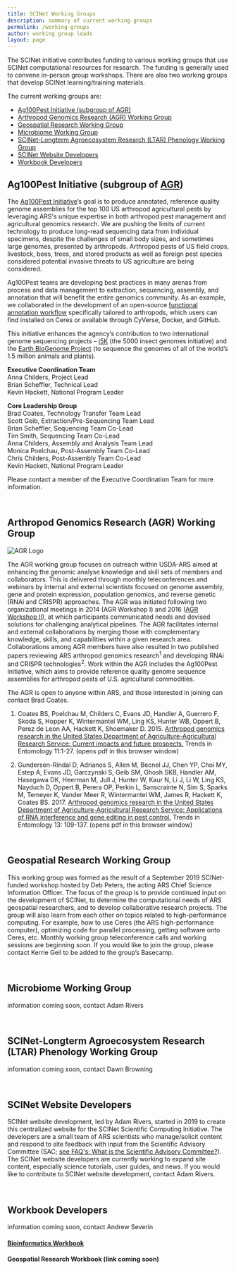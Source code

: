 ```yaml
---
title: SCINet Working Groups
description: summary of current working groups
permalink: /working-groups
author: working group leads
layout: page
---
```


The SCINet initiative contributes funding to various working groups that use SCINet computational resources for research. The funding is generally used to convene in-person group workshops. There are also two working groups that develop SCINet learning/training materials.

The current working groups are:
* [Ag100Pest Initiative (subgroup of AGR)](#ag100pest-initiative-subgroup-of-agr)
* [Arthropod Genomics Research (AGR) Working Group](#arthropod-genomics-research-agr-working-group)
* [Geospatial Research Working Group](#geospatial-research-working-group)
* [Microbiome Working Group](#microbiome-working-group)
* [SCINet-Longterm Agroecosystem Research (LTAR) Phenology Working Group](#scinet-longterm-agroecosystem-research-ltar-phenology-working-group)
* [SCINet Website Developers](#scinet-website-developers)
* [Workbook Developers](#workbook-developers)

## Ag100Pest Initiative (subgroup of [AGR](#arthropod-genomics-research-agr-working-group))

The [Ag100Pest Initiative](http://i5k.github.io/ag100pest)’s goal is to produce annotated, reference quality genome assemblies for the top 100 US arthropod agricultural pests by leveraging ARS's unique expertise in both arthropod pest management and agricultural genomics research. We are pushing the limits of current technology to produce long-read sequencing data from individual specimens, despite the challenges of small body sizes, and sometimes large genomes, presented by arthropods. Arthropod pests of US field crops, livestock, bees, trees, and stored products as well as foreign pest species considered potential invasive threats to US agriculture are being considered.

Ag100Pest teams are developing best practices in many arenas from process and data management to extraction, sequencing, assembly, and annotation that will benefit the entire genomics community. As an example, we collaborated in the development of an open-source [functional annotation workflow](https://agbase-docs.readthedocs.io/en/latest/agbase/workflow.html) specifically tailored to arthropods, which users can find installed on Ceres or available through CyVerse, Docker, and GitHub.

This initiative enhances the agency’s contribution to two international genome sequencing projects – [i5K](http://i5k.github.io/) (the 5000 insect genomes initiative) and the [Earth BioGenome Project](https://www.earthbiogenome.org/) (to sequence the genomes of all of the world’s 1.5 million animals and plants).


**Executive Coordination Team**<br>
Anna Childers, Project Lead<br>
Brian Scheffler, Technical Lead<br>
Kevin Hackett, National Program Leader<br>

**Core Leadership Group**<br>
Brad Coates, Technology Transfer Team Lead<br>
Scott Geib, Extraction/Pre-Sequencing Team Lead<br>
Brian Scheffler, Sequencing Team Co-Lead<br>
Tim Smith, Sequencing Team Co-Lead<br>
Anna Childers, Assembly and Analysis Team Lead<br>
Monica Poelchau, Post-Assembly Team Co-Lead<br>
Chris Childers, Post-Assembly Team Co-Lead<br>
Kevin Hackett, National Program Leader<br>


Please contact a member of the Executive Coordination Team for more information.

<br>

## Arthropod Genomics Research (AGR) Working Group

![AGR Logo](/scinet-site/assets/img/working-group/Arthropod-Genomics-Research-WG-400w.png)

The AGR working group focuses on outreach within USDA-ARS aimed at enhancing the genomic analyse knowledge and skill sets of members and collaborators. This is delivered through monthly teleconferences and webinars by internal and external scientists focused on genome assembly, gene and protein expression, population genomics, and reverse genetic (RNAi and CRISPR) approaches. The AGR was initiated following two organizational meetings in 2014 (AGR Workshop I) and 2016 ([AGR Workshop II](https://usda-ars-gbru.github.io/scinet-site/workshops/2016-07-26-Arthropod-Genomics-Workshop-2/)), at which participants communicated needs and devised solutions for challenging analytical pipelines. The AGR facilitates internal and external collaborations by merging those with complementary knowledge, skills, and capabilities within a given research area. Collaborations among AGR members have also resulted in two published papers reviewing ARS arthropod genomics research<sup>1</sup> and developing RNAi and CRISPR technologies<sup>2</sup>.  Work within the AGR includes the Ag100Pest Initiative, which aims to provide reference quality genome sequence assemblies for arthropod pests of U.S. agricultural commodities.

The AGR is open to anyone within ARS, and those interested in joining can contact Brad Coates.

1.	Coates BS, Poelchau M, Childers C, Evans JD, Handler A, Guerrero F, Skoda S, Hopper K, Wintermantel WM, Ling KS, Hunter WB, Oppert B, Perez de Leon AA, Hackett K, Shoemaker D. 2015. [Arthropod genomics research in the United States Department of Agriculture-Agricultural Research Service:  Current impacts and future prospects.](http://www.researchtrends.net/tia/article_pdf.asp?in=0&vn=11&tid=20&aid=5731)  Trends in Entomology 11:1-27. (opens pdf in this browser window)

2.	 Gundersen-Rindal D, Adrianos S, Allen M, Becnel JJ, Chen YP, Choi MY, Estep A, Evans JD, Garczynski S, Geib SM, Ghosh SKB, Handler AM, Hasegawa DK, Heerman M, Jull J, Hunter W, Kaur N, Li J, Li W, Ling KS, Nayduch D, Oppert B, Perera OP, Perkin L, Sanscrainte N, Sim S, Sparks M, Temeyer K, Vander Meer R, Wintermantel WM, James R, Hackett K, Coates BS. 2017. [Arthropod genomics research in the United States Department of Agriculture-Agricultural Research Service: Applications of RNA interference and gene editing in pest control.](http://www.researchtrends.net/tia/article_pdf.asp?in=0&vn=13&tid=20&aid=6045) Trends in Entomology 13: 109-137. (opens pdf in this browser window)

<br>

## Geospatial Research Working Group

This working group was formed as the result of a September 2019 SCINet-funded workshop hosted by Deb Peters, the acting ARS Chief Science Information Officer. The focus of the group is to provide continued input on the development of SCINet, to determine the computational needs of ARS geospatial researchers, and to develop collaborative research projects. The group will also learn from each other on topics related to high-performance computing. For example, how to use Ceres (the ARS high-performance computer), optimizing code for parallel processing, getting software onto Ceres, etc. Monthly working group teleconference calls and working sessions are beginning soon. If you would like to join the group, please contact Kerrie Geil to be added to the group’s Basecamp.

<br>

## Microbiome Working Group

information coming soon, contact Adam Rivers

<br>

## SCINet-Longterm Agroecosystem Research (LTAR) Phenology Working Group

information coming soon, contact Dawn Browning

<br>

## SCINet Website Developers

SCINet website development, led by Adam Rivers, started in 2019 to create this centralized website for the SCINet Scientific Computing Initiative. The developers are a small team of ARS scientists who manage/solicit content and respond to site feedback with input from the Scientific Advisory Committee (SAC; [see FAQ's: What is the Scientific Advisory Committee?](https://usda-ars-gbru.github.io/scinet-site/support/faq/#what-is-the-scientific-advisory-committee-sac)). The SCINet website developers are currently working to expand site content, especially science tutorials, user guides, and news. If you would like to contribute to SCINet website development, contact Adam Rivers.

<br>

## Workbook Developers

information coming soon, contact Andrew Severin

#### [Bioinformatics Workbook](https://bioinformaticsworkbook.org/)

#### Geospatial Research Workbook (link coming soon)


<!--
## Page specific instructions
Kerrie working on contacting group leaders for the following info. Goal to complete this page by some time in Jan 2020
Write about the mission/status of the current working groups and who to contact to get involved, if applicable.
Include:
decription of the work/research
any pertinent links to publications, data, websites,
any photos or scientific graphics
whether the group is open to new members
who to contact
-->
